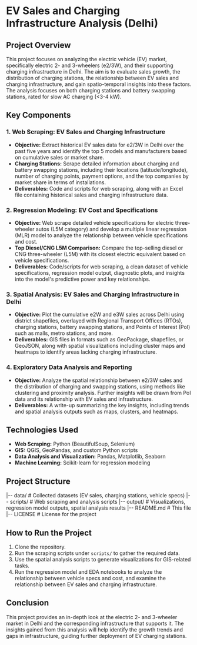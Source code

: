 # EV Sales and Charging Infrastructure Analysis (Delhi)

## Project Overview
This project focuses on analyzing the electric vehicle (EV) market, specifically electric 2- and 3-wheelers (e2/3W), and their supporting charging infrastructure in Delhi. The aim is to evaluate sales growth, the distribution of charging stations, the relationship between EV sales and charging infrastructure, and gain spatio-temporal insights into these factors. The analysis focuses on both charging stations and battery swapping stations, rated for slow AC charging (<3-4 kW).

## Key Components

### 1. Web Scraping: EV Sales and Charging Infrastructure
- **Objective:** Extract historical EV sales data for e2/3W in Delhi over the past five years and identify the top 5 models and manufacturers based on cumulative sales or market share.
- **Charging Stations:** Scrape detailed information about charging and battery swapping stations, including their locations (latitude/longitude), number of charging points, payment options, and the top companies by market share in terms of installations.
- **Deliverables:** Code and scripts for web scraping, along with an Excel file containing historical sales and charging infrastructure data.

### 2. Regression Modeling: EV Cost and Specifications
- **Objective:** Web scrape detailed vehicle specifications for electric three-wheeler autos (L5M category) and develop a multiple linear regression (MLR) model to analyze the relationship between vehicle specifications and cost.
- **Top Diesel/CNG L5M Comparison:** Compare the top-selling diesel or CNG three-wheeler (L5M) with its closest electric equivalent based on vehicle specifications.
- **Deliverables:** Code/scripts for web scraping, a clean dataset of vehicle specifications, regression model output, diagnostic plots, and insights into the model's predictive power and key relationships.

### 3. Spatial Analysis: EV Sales and Charging Infrastructure in Delhi
- **Objective:** Plot the cumulative e2W and e3W sales across Delhi using district shapefiles, overlayed with Regional Transport Offices (RTOs), charging stations, battery swapping stations, and Points of Interest (PoI) such as malls, metro stations, and more.
- **Deliverables:** GIS files in formats such as GeoPackage, shapefiles, or GeoJSON, along with spatial visualizations including cluster maps and heatmaps to identify areas lacking charging infrastructure.

### 4. Exploratory Data Analysis and Reporting
- **Objective:** Analyze the spatial relationship between e2/3W sales and the distribution of charging and swapping stations, using methods like clustering and proximity analysis. Further insights will be drawn from PoI data and its relationship with EV sales and infrastructure.
- **Deliverables:** A write-up summarizing the key insights, including trends and spatial analysis outputs such as maps, clusters, and heatmaps.

## Technologies Used
- **Web Scraping:** Python (BeautifulSoup, Selenium)
- **GIS:** QGIS, GeoPandas, and custom Python scripts
- **Data Analysis and Visualization:** Pandas, Matplotlib, Seaborn
- **Machine Learning:** Scikit-learn for regression modeling

## Project Structure
|-- data/ # Collected datasets (EV sales, charging stations, vehicle specs) |-- scripts/ # Web scraping and analysis scripts |-- output/ # Visualizations, regression model outputs, spatial analysis results |-- README.md # This file |-- LICENSE # License for the project


## How to Run the Project
1. Clone the repository.
2. Run the scraping scripts under `scripts/` to gather the required data.
3. Use the spatial analysis scripts to generate visualizations for GIS-related tasks.
4. Run the regression model and EDA notebooks to analyze the relationship between vehicle specs and cost, and examine the relationship between EV sales and charging infrastructure.

## Conclusion
This project provides an in-depth look at the electric 2- and 3-wheeler market in Delhi and the corresponding infrastructure that supports it. The insights gained from this analysis will help identify the growth trends and gaps in infrastructure, guiding further deployment of EV charging stations.

